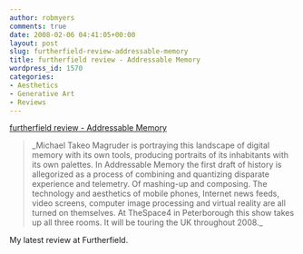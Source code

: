 ```yaml
---
author: robmyers
comments: true
date: 2008-02-06 04:41:05+00:00
layout: post
slug: furtherfield-review-addressable-memory
title: furtherfield review - Addressable Memory
wordpress_id: 1570
categories:
- Aesthetics
- Generative Art
- Reviews
---
```


[furtherfield review - Addressable Memory](http://www.furtherfield.org/displayreview.php?review_id=297)  


<blockquote>_Michael Takeo Magruder is portraying this landscape of digital memory with its own tools, producing portraits of its inhabitants with its own palettes. In Addressable Memory the first draft of history is allegorized as a process of combining and quantizing disparate experience and telemetry. Of mashing-up and composing. The technology and aesthetics of mobile phones, Internet news feeds, video screens, computer image processing and virtual reality are all turned on themselves. At TheSpace4 in Peterborough this show takes up all three rooms. It will be touring the UK throughout 2008._</blockquote>

  
  
My latest review at Furtherfield.  


